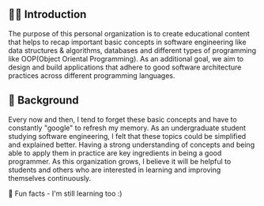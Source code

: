 ## 🙋‍♀️ Introduction

The purpose of this personal organization is to create educational content that helps to recap important basic concepts in software engineering like data structures & algorithms, databases and different types of programming like OOP(Object Oriental Programming). As an additional goal, we aim to design and build applications that adhere to good software architecture practices across different programming languages.

## 🌈 Background
Every now and then, I tend to forget these basic concepts and have to constantly "google" to refresh my memory. As an
undergraduate student studying software engineering, I felt that these topics could be simplified and explained better. Having a strong understanding of concepts and being able to apply them in practice are key ingredients in being a good programmer.
As this organization grows, I believe it will be helpful to students and others who are interested in learning and improving themselves continuously.

🍿 Fun facts - I'm still learning too :)

<!--
**Here are some ideas to get you started:**

🙋‍♀️ A short introduction - what is your organization all about?
🌈 Contribution guidelines - how can the community get involved?
👩‍💻 Useful resources - where can the community find your docs? Is there anything else the community should know?
🍿 Fun facts - what does your team eat for breakfast?
🧙 Remember, you can do mighty things with the power of [Markdown](https://docs.github.com/github/writing-on-github/getting-started-with-writing-and-formatting-on-github/basic-writing-and-formatting-syntax)
-->
